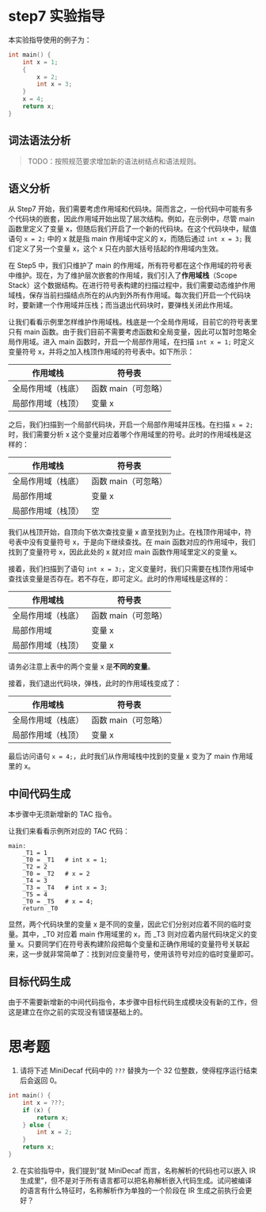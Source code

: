 # step7 实验指导

本实验指导使用的例子为：

```C
int main() {
    int x = 1;
    {
        x = 2; 
        int x = 3;
    }
    x = 4;
    return x;
}
```

## 词法语法分析

> TODO：按照规范要求增加新的语法树结点和语法规则。

## 语义分析

从 Step7 开始，我们需要考虑作用域和代码块。简而言之，一份代码中可能有多个代码块的嵌套，因此作用域开始出现了层次结构。例如，在示例中，尽管 main 函数里定义了变量 x，但随后我们开启了一个新的代码块。在这个代码块中，赋值语句 `x = 2;` 中的 x 就是指 main 作用域中定义的 x，而随后通过 `int x = 3;` 我们定义了另一个变量 x，这个 x 只在内部大括号括起的作用域内生效。

在 Step5 中，我们只维护了 main 的作用域，所有符号都在这个作用域的符号表中维护。现在，为了维护层次嵌套的作用域，我们引入了**作用域栈**（Scope Stack）这个数据结构。在进行符号表构建的扫描过程中，我们需要动态维护作用域栈，保存当前扫描结点所在的从内到外所有作用域。每次我们开启一个代码块时，要新建一个作用域并压栈；而当退出代码块时，要弹栈关闭此作用域。

让我们看看示例里怎样维护作用域栈。栈底是一个全局作用域，目前它的符号表里只有 main 函数。由于我们目前不需要考虑函数和全局变量，因此可以暂时忽略全局作用域。进入 main 函数时，开启一个局部作用域，在扫描 `int x = 1;` 时定义变量符号 x，并将之加入栈顶作用域的符号表中。如下所示：

| 作用域栈           | 符号表              |
| ------------------ | ------------------- |
| 全局作用域（栈底） | 函数 main（可忽略） |
| 局部作用域（栈顶） | 变量 x              |

之后，我们扫描到一个局部代码块，开启一个局部作用域并压栈。在扫描 `x = 2;` 时，我们需要分析 x 这个变量对应着哪个作用域里的符号。此时的作用域栈是这样的：

| 作用域栈           | 符号表              |
| ------------------ | ------------------- |
| 全局作用域（栈底） | 函数 main（可忽略） |
| 局部作用域         | 变量 x              |
| 局部作用域（栈顶） | 空                  |

我们从栈顶开始，自顶向下依次查找变量 x 直至找到为止。在栈顶作用域中，符号表中没有变量符号 x，于是向下继续查找。在 main 函数对应的作用域中，我们找到了变量符号 x，因此此处的 x 就对应 main 函数作用域里定义的变量 x。

接着，我们扫描到了语句 `int x = 3;`，定义变量时，我们只需要在栈顶作用域中查找该变量是否存在。若不存在，即可定义。此时的作用域栈是这样的：

| 作用域栈           | 符号表              |
| ------------------ | ------------------- |
| 全局作用域（栈底） | 函数 main（可忽略） |
| 局部作用域         | 变量 x              |
| 局部作用域（栈顶） | 变量 x              |

请务必注意上表中的两个变量 x 是**不同的变量**。

接着，我们退出代码块，弹栈，此时的作用域栈变成了：

| 作用域栈           | 符号表              |
| ------------------ | ------------------- |
| 全局作用域（栈底） | 函数 main（可忽略） |
| 局部作用域（栈顶） | 变量 x              |

最后访问语句 `x = 4;`，此时我们从作用域栈中找到的变量 x 变为了 main 作用域里的 x。

## 中间代码生成

本步骤中无须新增新的 TAC 指令。

让我们来看看示例所对应的 TAC 代码：

```
main:
    _T1 = 1
    _T0 = _T1   # int x = 1;
    _T2 = 2
    _T0 = _T2   # x = 2
    _T4 = 3
    _T3 = _T4   # int x = 3;
    _T5 = 4
    _T0 = _T5   # x = 4;
    return _T0
```

显然，两个代码块里的变量 x 是不同的变量，因此它们分别对应着不同的临时变量。其中，_T0 对应着 main 作用域里的 x，而 _T3 则对应着内层代码块定义的变量 x。只要同学们在符号表构建阶段把每个变量和正确作用域的变量符号关联起来，这一步就非常简单了：找到对应变量符号，使用该符号对应的临时变量即可。

## 目标代码生成

由于不需要新增新的中间代码指令，本步骤中目标代码生成模块没有新的工作，但这是建立在你之前的实现没有错误基础上的。

# 思考题
1. 请将下述 MiniDecaf 代码中的 `???` 替换为一个 32 位整数，使得程序运行结束后会返回 0。
```c++
int main() {
    int x = ???;
    if (x) {
        return x;
    } else {
        int x = 2;
    }
    return x;
}
```

2. 在实验指导中，我们提到“就 MiniDecaf 而言，名称解析的代码也可以嵌入 IR 生成里”，但不是对于所有语言都可以把名称解析嵌入代码生成。试问被编译的语言有什么特征时，名称解析作为单独的一个阶段在 IR 生成之前执行会更好？
